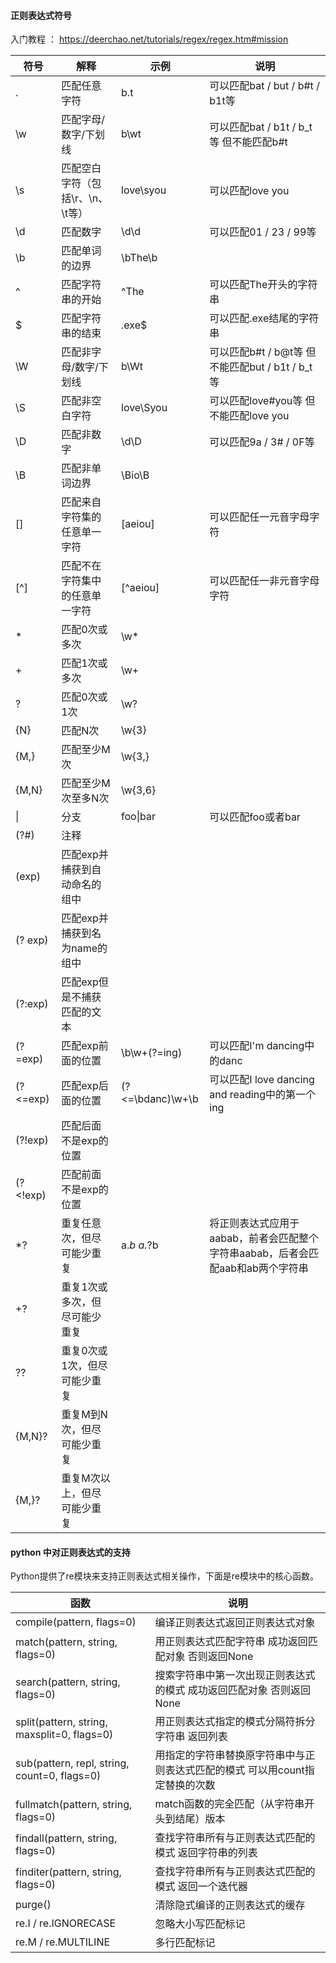 #### 正则表达式符号

入门教程 ： <https://deerchao.net/tutorials/regex/regex.htm#mission>

| 符号          | 解释                             | 示例             | 说明                                                         |
| ------------- | -------------------------------- | ---------------- | ------------------------------------------------------------ |
| .             | 匹配任意字符                     | b.t              | 可以匹配bat / but / b#t / b1t等                              |
| \w            | 匹配字母/数字/下划线             | b\wt             | 可以匹配bat / b1t / b_t等 但不能匹配b#t                      |
| \s            | 匹配空白字符（包括\r、\n、\t等） | love\syou        | 可以匹配love you                                             |
| \d            | 匹配数字                         | \d\d             | 可以匹配01 / 23 / 99等                                       |
| \b            | 匹配单词的边界                   | \bThe\b          |                                                              |
| ^             | 匹配字符串的开始                 | ^The             | 可以匹配The开头的字符串                                      |
| $             | 匹配字符串的结束                 | .exe$            | 可以匹配.exe结尾的字符串                                     |
| \W            | 匹配非字母/数字/下划线           | b\Wt             | 可以匹配b#t / b@t等 但不能匹配but / b1t / b_t等              |
| \S            | 匹配非空白字符                   | love\Syou        | 可以匹配love#you等 但不能匹配love you                        |
| \D            | 匹配非数字                       | \d\D             | 可以匹配9a / 3# / 0F等                                       |
| \B            | 匹配非单词边界                   | \Bio\B           |                                                              |
| []            | 匹配来自字符集的任意单一字符     | [aeiou]          | 可以匹配任一元音字母字符                                     |
| [^]           | 匹配不在字符集中的任意单一字符   | [^aeiou]         | 可以匹配任一非元音字母字符                                   |
| *             | 匹配0次或多次                    | \w*              |                                                              |
| +             | 匹配1次或多次                    | \w+              |                                                              |
| ?             | 匹配0次或1次                     | \w?              |                                                              |
| {N}           | 匹配N次                          | \w{3}            |                                                              |
| {M,}          | 匹配至少M次                      | \w{3,}           |                                                              |
| {M,N}         | 匹配至少M次至多N次               | \w{3,6}          |                                                              |
| \|            | 分支                             | foo\|bar         | 可以匹配foo或者bar                                           |
| (?#)          | 注释                             |                  |                                                              |
| (exp)         | 匹配exp并捕获到自动命名的组中    |                  |                                                              |
| (? <name>exp) | 匹配exp并捕获到名为name的组中    |                  |                                                              |
| (?:exp)       | 匹配exp但是不捕获匹配的文本      |                  |                                                              |
| (?=exp)       | 匹配exp前面的位置                | \b\w+(?=ing)     | 可以匹配I'm dancing中的danc                                  |
| (?<=exp)      | 匹配exp后面的位置                | (?<=\bdanc)\w+\b | 可以匹配I love dancing and reading中的第一个ing              |
| (?!exp)       | 匹配后面不是exp的位置            |                  |                                                              |
| (?<!exp)      | 匹配前面不是exp的位置            |                  |                                                              |
| *?            | 重复任意次，但尽可能少重复       | a.*b a.*?b       | 将正则表达式应用于aabab，前者会匹配整个字符串aabab，后者会匹配aab和ab两个字符串 |
| +?            | 重复1次或多次，但尽可能少重复    |                  |                                                              |
| ??            | 重复0次或1次，但尽可能少重复     |                  |                                                              |
| {M,N}?        | 重复M到N次，但尽可能少重复       |                  |                                                              |
| {M,}?         | 重复M次以上，但尽可能少重复      |                  |                                                              |

#### python 中对正则表达式的支持

Python提供了re模块来支持正则表达式相关操作，下面是re模块中的核心函数。

| 函数                                         | 说明                                                         |
| -------------------------------------------- | ------------------------------------------------------------ |
| compile(pattern, flags=0)                    | 编译正则表达式返回正则表达式对象                             |
| match(pattern, string, flags=0)              | 用正则表达式匹配字符串 成功返回匹配对象 否则返回None         |
| search(pattern, string, flags=0)             | 搜索字符串中第一次出现正则表达式的模式 成功返回匹配对象 否则返回None |
| split(pattern, string, maxsplit=0, flags=0)  | 用正则表达式指定的模式分隔符拆分字符串 返回列表              |
| sub(pattern, repl, string, count=0, flags=0) | 用指定的字符串替换原字符串中与正则表达式匹配的模式 可以用count指定替换的次数 |
| fullmatch(pattern, string, flags=0)          | match函数的完全匹配（从字符串开头到结尾）版本                |
| findall(pattern, string, flags=0)            | 查找字符串所有与正则表达式匹配的模式 返回字符串的列表        |
| finditer(pattern, string, flags=0)           | 查找字符串所有与正则表达式匹配的模式 返回一个迭代器          |
| purge()                                      | 清除隐式编译的正则表达式的缓存                               |
| re.I / re.IGNORECASE                         | 忽略大小写匹配标记                                           |
| re.M / re.MULTILINE                          | 多行匹配标记                                                 |

